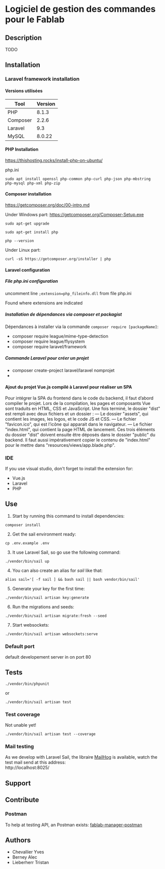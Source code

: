 # Logiciel de gestion des commandes pour le Fablab

## Description

TODO

## Installation

### Laravel framework installation

#### Versions utilisées

| Tool | Version |
|-------|---------|
| PHP | 8.1.3 |
| Composer | 2.2.6 |
| Laravel | 9.3 |
| MySQL | 8.0.22 | 

#### PHP Installation

https://thishosting.rocks/install-php-on-ubuntu/

php.ini
````
sudo apt install openssl php-common php-curl php-json php-mbstring php-mysql php-xml php-zip
````

#### Composer installation
https://getcomposer.org/doc/00-intro.md

Under Windows part:
https://getcomposer.org/Composer-Setup.exe


````
sudo apt-get upgrade
````

````	
sudo apt-get install php
````

````
php --version
````

Under Linux part:
````
curl -sS https://getcomposer.org/installer | php
````

#### Laravel configuration

##### File _php.ini_ configuration

uncomment line `;extension=php_fileinfo.dll` from file php.ini

Found where extensions are indicated

##### Installation de dépendances via composer et packagist

Dépendances à installer via la commande `composer require [packageName]`:
* composer require league/mime-type-detection
* composer require league/flysystem
* composer require laravel/framework

##### Commande Laravel pour créer un projet
* composer create-project laravel/laravel nomprojet
* 


#### Ajout du projet Vue.js compilé à Laravel pour réaliser un SPA
Pour intégrer la SPA du frontend dans le code du backend, il faut d’abord compiler le
projet. Lors de la compilation, les pages et composants Vue sont traduits en HTML,
CSS et JavaScript. Une fois terminé, le dossier "dist" est rempli avec deux fichiers
et un dossier :
— Le dossier "assets", qui contient les images, les logos, et le code JS et CSS.
— Le fichier "favicon.ico", qui est l’icône qui apparait dans le navigateur.
— Le fichier "index.html", qui contient la page HTML de lancement.
Ces trois éléments du dossier "dist" doivent ensuite être déposés dans le dossier
"public" du backend. Il faut aussi impérativement copier le contenu de "index.html"
pour le mettre dans "resources/views/app.blade.php".

### IDE
If you use visual studio, don't forget to install the extension for:
* Vue.js
* Laravel
* PHP

## Use

1. Start by running this command to install dependencies:
````
composer install
````

2. Get the sail environment ready:
````
cp .env.example .env
````

3. It use Laravel Sail, so go use the following command:
````
./vendor/bin/sail up
````

4. You can also create an alias for _sail_ like that:
````
alias sail='[ -f sail ] && bash sail || bash vendor/bin/sail'
````

5. Generate your key for the first time:
````
./vendor/bin/sail artisan key:generate
````

6. Run the migrations and seeds:
````
./vendor/bin/sail artisan migrate:fresh --seed
````

7. Start websockets:
````
./vendor/bin/sail artisan websockets:serve
````

### Default port
default developement server in on port 80

## Tests
````
./vendor/bin/phpunit
````
or
````
./vendor/bin/sail artisan test
````

### Test coverage
Not unable yet!
````
./vendor/bin/sail artisan test --coverage
````

### Mail testing
As we develop with Laravel Sail, the libraire [MailHog](https://github.com/mailhog/MailHog) is available, watch the test mail send at this address: \
http://localhost:8025/

## Support

## Contribute

### Postman
To help at testing API, an Postman exists:
[fablab-manager-postman](https://go.postman.co/workspace/fablab-manager~549aafa9-4f89-47c7-838a-ef74a6d1f398/collection/15807442-1ea77052-bd3c-4f9b-b806-25e11d878c0e?action=share&creator=15807442)

## Authors

* Chevallier Yves
* Berney Alec
* Lieberherr Tristan